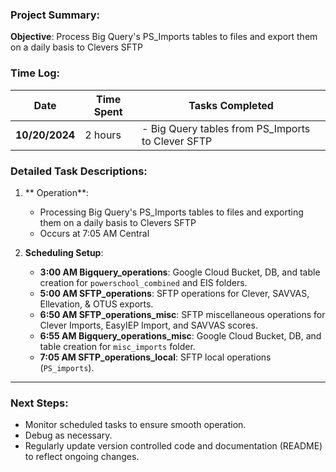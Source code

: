 ### Project Summary:

**Objective**: Process Big Query's PS_Imports tables to files and export them on a daily basis to Clevers SFTP

### Time Log:

| **Date**       | **Time Spent** | **Tasks Completed**                                     |
|----------------|----------------|---------------------------------------------------------|
| **10/20/2024** | 2 hours        | - Big Query tables from PS_Imports to Clever SFTP       |

### Detailed Task Descriptions:

1. ** Operation**:
    - Processing Big Query's PS_Imports tables to files and exporting them on a daily basis to Clevers SFTP
    - Occurs at 7:05 AM Central

2. **Scheduling Setup**:

   - **3:00 AM Bigquery_operations**: Google Cloud Bucket, DB, and table creation for `powerschool_combined` and EIS folders.
   - **5:00 AM SFTP_operations**: SFTP operations for Clever, SAVVAS, Ellevation, & OTUS exports. 
   - **6:50 AM SFTP_operations_misc**: SFTP miscellaneous operations for Clever Imports, EasyIEP Import, and SAVVAS scores.
   - **6:55 AM Bigquery_operations_misc**: Google Cloud Bucket, DB, and table creation for `misc_imports` folder.
   - **7:05 AM SFTP_operations_local**: SFTP local operations (`PS_imports`).

---

### Next Steps:
- Monitor scheduled tasks to ensure smooth operation.
- Debug as necessary.
- Regularly update version controlled code and documentation (README) to reflect ongoing changes.